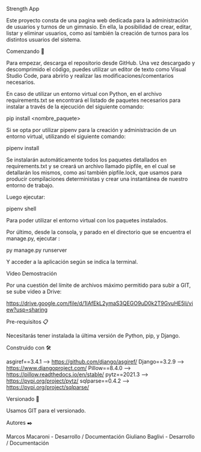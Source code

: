 Strength App

Este proyecto consta de una pagina web dedicada para la administración de usuarios y turnos de un gimnasio. En ella, la posibilidad de crear, editar, listar y eliminar usuarios, como así también la creación de turnos para los distintos usuarios del sistema.

Comenzando 🚀

Para empezar, descarga el repositorio desde GitHub. Una vez descargado y descomprimido el código, puedes utilizar un editor de texto como Visual Studio Code, para abrirlo y realizar las modificaciones/comentarios necesarios.

En caso de utilizar un entorno virtual con Python, en el archivo requirements.txt se encontrará el listado de paquetes necesarios para instalar a través de la ejecución del siguiente comando: 

pip install <nombre_paquete>

Si se opta por utilizar pipenv para la creación y administración de un entorno virtual, utilizando el siguiente comando:

pipenv install

Se instalarán automáticamente todos los paquetes detallados en requirements.txt y se creará un archivo llamado pipfile, en el cual se detallarán los mismos, como así también pipfile.lock, que usamos para producir compilaciones deterministas y crear una instantánea de nuestro entorno de trabajo.

Luego ejecutar:

pipenv shell

Para poder utilizar el entorno virtual con los paquetes instalados.

Por último, desde la consola, y parado en el directorio que se encuentra el manage.py, ejecutar :

py manage.py runserver

Y acceder a la aplicación según se indica la terminal.


Video Demostración

Por una cuestión del límite de archivos máximo permitido para subir a GIT, se sube video a Drive: 

https://drive.google.com/file/d/1IAfEkL2ymaS3QEGO9uD0k2T9GvuHE5li/view?usp=sharing

Pre-requisitos 📋

Necesitarás tener instalada la última versión de Python, pip, y Django.

Construido con 🛠️

asgiref==3.4.1 --> https://github.com/django/asgiref/
Django==3.2.9 --> https://www.djangoproject.com/
Pillow==8.4.0 --> https://pillow.readthedocs.io/en/stable/
pytz==2021.3 --> https://pypi.org/project/pytz/
sqlparse==0.4.2 --> https://pypi.org/project/sqlparse/

Versionado 📌

Usamos GIT para el versionado.

Autores ✒️

Marcos Macaroni - Desarrollo / Documentación
Giuliano Baglivi - Desarrollo / Documentación